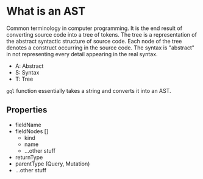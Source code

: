 # What is an AST

Common terminology in computer programming. It is the end result of converting source code into a tree of tokens. The tree is a representation of the abstract syntactic structure of source code. Each node of the tree denotes a construct occurring in the source code. The syntax is "abstract" in not representing every detail appearing in the real syntax.

- A: Abstract
- S: Syntax
- T: Tree

`gql` function essentially takes a string and converts it into an AST.

## Properties

- fieldName
- fieldNodes []
  - kind
  - name
  - ...other stuff
- returnType
- parentType (Query, Mutation)
- ...other stuff

